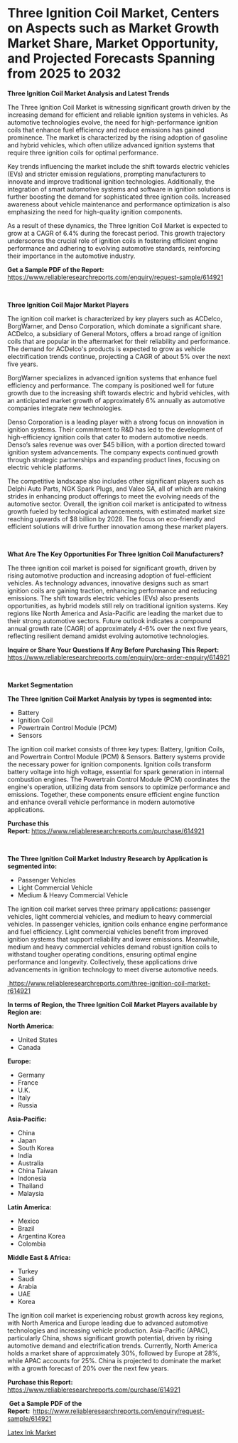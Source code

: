 <p><h1>Three Ignition Coil Market, Centers on Aspects such as Market Growth Market Share, Market Opportunity, and Projected Forecasts Spanning from 2025 to 2032</h1></p><p><strong>Three Ignition Coil Market Analysis and Latest Trends</strong></p>
<p><p>The Three Ignition Coil Market is witnessing significant growth driven by the increasing demand for efficient and reliable ignition systems in vehicles. As automotive technologies evolve, the need for high-performance ignition coils that enhance fuel efficiency and reduce emissions has gained prominence. The market is characterized by the rising adoption of gasoline and hybrid vehicles, which often utilize advanced ignition systems that require three ignition coils for optimal performance.</p><p>Key trends influencing the market include the shift towards electric vehicles (EVs) and stricter emission regulations, prompting manufacturers to innovate and improve traditional ignition technologies. Additionally, the integration of smart automotive systems and software in ignition solutions is further boosting the demand for sophisticated three ignition coils. Increased awareness about vehicle maintenance and performance optimization is also emphasizing the need for high-quality ignition components.</p><p>As a result of these dynamics, the Three Ignition Coil Market is expected to grow at a CAGR of 6.4% during the forecast period. This growth trajectory underscores the crucial role of ignition coils in fostering efficient engine performance and adhering to evolving automotive standards, reinforcing their importance in the automotive industry.</p></p>
<p><strong>Get a Sample PDF of the Report:&nbsp;</strong> <a href="https://www.reliableresearchreports.com/enquiry/request-sample/614921?utm_campaign=2953&utm_medium=2&utm_source=Github&utm_content=ia&utm_term=24032025&utm_id=three-ignition-coil">https://www.reliableresearchreports.com/enquiry/request-sample/614921</a></p>
<p>&nbsp;</p>
<p><strong>Three Ignition Coil Major Market Players</strong></p>
<p><p>The ignition coil market is characterized by key players such as ACDelco, BorgWarner, and Denso Corporation, which dominate a significant share. ACDelco, a subsidiary of General Motors, offers a broad range of ignition coils that are popular in the aftermarket for their reliability and performance. The demand for ACDelco's products is expected to grow as vehicle electrification trends continue, projecting a CAGR of about 5% over the next five years.</p><p>BorgWarner specializes in advanced ignition systems that enhance fuel efficiency and performance. The company is positioned well for future growth due to the increasing shift towards electric and hybrid vehicles, with an anticipated market growth of approximately 6% annually as automotive companies integrate new technologies.</p><p>Denso Corporation is a leading player with a strong focus on innovation in ignition systems. Their commitment to R&D has led to the development of high-efficiency ignition coils that cater to modern automotive needs. Denso’s sales revenue was over $45 billion, with a portion directed toward ignition system advancements. The company expects continued growth through strategic partnerships and expanding product lines, focusing on electric vehicle platforms.</p><p>The competitive landscape also includes other significant players such as Delphi Auto Parts, NGK Spark Plugs, and Valeo SA, all of which are making strides in enhancing product offerings to meet the evolving needs of the automotive sector. Overall, the ignition coil market is anticipated to witness growth fueled by technological advancements, with estimated market size reaching upwards of $8 billion by 2028. The focus on eco-friendly and efficient solutions will drive further innovation among these market players.</p></p>
<p>&nbsp;</p>
<p><strong>What Are The Key Opportunities For Three Ignition Coil Manufacturers?</strong></p>
<p><p>The three ignition coil market is poised for significant growth, driven by rising automotive production and increasing adoption of fuel-efficient vehicles. As technology advances, innovative designs such as smart ignition coils are gaining traction, enhancing performance and reducing emissions. The shift towards electric vehicles (EVs) also presents opportunities, as hybrid models still rely on traditional ignition systems. Key regions like North America and Asia-Pacific are leading the market due to their strong automotive sectors. Future outlook indicates a compound annual growth rate (CAGR) of approximately 4-6% over the next five years, reflecting resilient demand amidst evolving automotive technologies.</p></p>
<p><strong>Inquire or Share Your Questions If Any Before Purchasing This Report:</strong> <a href="https://www.reliableresearchreports.com/enquiry/pre-order-enquiry/614921?utm_campaign=2953&utm_medium=2&utm_source=Github&utm_content=ia&utm_term=24032025&utm_id=three-ignition-coil">https://www.reliableresearchreports.com/enquiry/pre-order-enquiry/614921</a></p>
<p>&nbsp;</p>
<p><strong>Market Segmentation</strong></p>
<p><strong>The Three Ignition Coil Market Analysis by types is segmented into:</strong></p>
<p><ul><li>Battery</li><li>Ignition Coil</li><li>Powertrain Control Module (PCM)</li><li>Sensors</li></ul></p>
<p><p>The ignition coil market consists of three key types: Battery, Ignition Coils, and Powertrain Control Module (PCM) & Sensors. Battery systems provide the necessary power for ignition components. Ignition coils transform battery voltage into high voltage, essential for spark generation in internal combustion engines. The Powertrain Control Module (PCM) coordinates the engine's operation, utilizing data from sensors to optimize performance and emissions. Together, these components ensure efficient engine function and enhance overall vehicle performance in modern automotive applications.</p></p>
<p><strong>Purchase this Report:&nbsp;</strong><a href="https://www.reliableresearchreports.com/purchase/614921?utm_campaign=2953&utm_medium=2&utm_source=Github&utm_content=ia&utm_term=24032025&utm_id=three-ignition-coil">https://www.reliableresearchreports.com/purchase/614921</a></p>
<p>&nbsp;</p>
<p><strong>The Three Ignition Coil Market Industry Research by Application is segmented into:</strong></p>
<p><ul><li>Passenger Vehicles</li><li>Light Commercial Vehicle</li><li>Medium & Heavy Commercial Vehicle</li></ul></p>
<p><p>The ignition coil market serves three primary applications: passenger vehicles, light commercial vehicles, and medium to heavy commercial vehicles. In passenger vehicles, ignition coils enhance engine performance and fuel efficiency. Light commercial vehicles benefit from improved ignition systems that support reliability and lower emissions. Meanwhile, medium and heavy commercial vehicles demand robust ignition coils to withstand tougher operating conditions, ensuring optimal engine performance and longevity. Collectively, these applications drive advancements in ignition technology to meet diverse automotive needs.</p></p>
<p><a href="https://www.reliableresearchreports.com/three-ignition-coil-market-r614921?utm_campaign=2953&utm_medium=2&utm_source=Github&utm_content=ia&utm_term=24032025&utm_id=three-ignition-coil">&nbsp;https://www.reliableresearchreports.com/three-ignition-coil-market-r614921</a></p>
<p><strong>In terms of Region, the Three Ignition Coil Market Players available by Region are:</strong></p>
<p>
    <p> <strong> North America: </strong>
        <ul>
            <li>United States</li>
            <li>Canada</li>
        </ul>
        </p> 
    <p> <strong> Europe: </strong>
        <ul>
            <li>Germany</li>
            <li>France</li>
            <li>U.K.</li>
            <li>Italy</li>
            <li>Russia</li>
        </ul>
        </p> 
    <p> <strong> Asia-Pacific: </strong>
        <ul>
            <li>China</li>
            <li>Japan</li>
            <li>South Korea</li>
            <li>India</li>
            <li>Australia</li>
            <li>China Taiwan</li>
            <li>Indonesia</li>
            <li>Thailand</li>
            <li>Malaysia</li>
        </ul>
        </p> 
    <p> <strong> Latin America: </strong>
        <ul>
            <li>Mexico</li>
            <li>Brazil</li>
            <li>Argentina Korea</li>
            <li>Colombia</li>
        </ul>
        </p> 
    <p> <strong> Middle East & Africa: </strong>
        <ul>
            <li>Turkey</li>
            <li>Saudi</li>
            <li>Arabia</li>
            <li>UAE</li>
            <li>Korea</li>
        </ul>
    </p>
    </p>
<p><p>The ignition coil market is experiencing robust growth across key regions, with North America and Europe leading due to advanced automotive technologies and increasing vehicle production. Asia-Pacific (APAC), particularly China, shows significant growth potential, driven by rising automotive demand and electrification trends. Currently, North America holds a market share of approximately 30%, followed by Europe at 28%, while APAC accounts for 25%. China is projected to dominate the market with a growth forecast of 20% over the next few years.</p></p>
<p><strong>Purchase this Report: </strong><a href="https://www.reliableresearchreports.com/purchase/614921?utm_campaign=2953&utm_medium=2&utm_source=Github&utm_content=ia&utm_term=24032025&utm_id=three-ignition-coil">https://www.reliableresearchreports.com/purchase/614921</a></p>
<p>&nbsp;<strong>Get a Sample PDF of the Report:&nbsp;&nbsp;</strong><a href="https://www.reliableresearchreports.com/enquiry/request-sample/614921?utm_campaign=2953&utm_medium=2&utm_source=Github&utm_content=ia&utm_term=24032025&utm_id=three-ignition-coil">https://www.reliableresearchreports.com/enquiry/request-sample/614921</a></p>
<p><strong></strong></p>
<p><p><a href="https://github.com/paljuhubeyde/Market-Research-Report-List-1/blob/main/latex-ink-market.md?utm_campaign=2953&utm_medium=2&utm_source=Github&utm_content=ia&utm_term=24032025&utm_id=three-ignition-coil">Latex Ink Market</a></p></p>